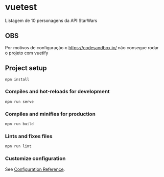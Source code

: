 # vuetest

Listagem de 10 personagens da API StarWars

## OBS 
Por motivos de configuração o https://codesandbox.io/ não consegue rodar o projeto com vuetify

## Project setup
```
npm install
```

### Compiles and hot-reloads for development
```
npm run serve
```

### Compiles and minifies for production
```
npm run build
```

### Lints and fixes files
```
npm run lint
```

### Customize configuration
See [Configuration Reference](https://cli.vuejs.org/config/).
